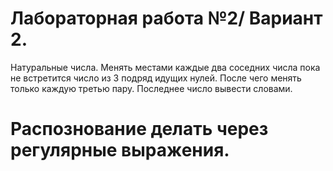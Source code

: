 # Лабораторная работа №2/ Вариант 2.

Натуральные числа. Менять местами каждые два соседних числа пока не встретится число из 3 подряд идущих нулей. После чего менять только каждую третью пару. Последнее число вывести словами. 
# Распознование делать через регулярные выражения. 
